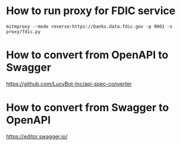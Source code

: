 # How to run proxy for FDIC service

```
mitmproxy --mode reverse:https://banks.data.fdic.gov -p 9001 -s proxy/fdic.py
```

# How to convert from OpenAPI to Swagger

https://github.com/LucyBot-Inc/api-spec-converter

# How to convert from Swagger to OpenAPI

https://editor.swagger.io/